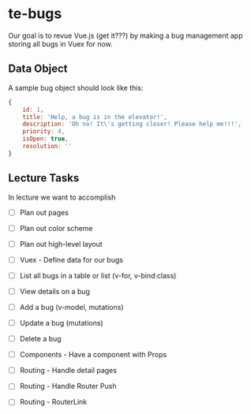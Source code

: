 # te-bugs

Our goal is to revue Vue.js (get it???) by making a bug management app storing all bugs in Vuex for now.

## Data Object

A sample bug object should look like this:

```js
{
    id: 1,
    title: 'Help, a bug is in the elevator!',
    description: 'Oh no! It\'s getting closer! Please help me!!!',
    priority: 4,
    isOpen: true,
    resolution: ''
}
```

## Lecture Tasks

In lecture we want to accomplish

- [ ] Plan out pages
- [ ] Plan out color scheme
- [ ] Plan out high-level layout

- [ ] Vuex - Define data for our bugs

- [ ] List all bugs in a table or list (v-for, v-bind:class)
- [ ] View details on a bug
- [ ] Add a bug (v-model, mutations)
- [ ] Update a bug (mutations)
- [ ] Delete a bug

- [ ] Components - Have a component with Props

- [ ] Routing - Handle detail pages
- [ ] Routing - Handle Router Push
- [ ] Routing - RouterLink
